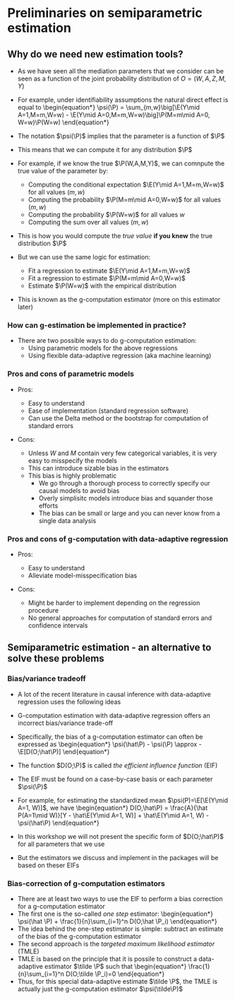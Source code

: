 # Preliminaries on semiparametric estimation

## Why do we need new estimation tools?

- As we have seen all the mediation parameters that we consider can be
  seen as a function of the joint probability distribution of $O=(W,A,Z,M,Y)$
- For example, under identifiability assumptions the natural direct effect is
  equal to
  \begin{equation*}
    \psi(\P) =  \sum_{m,w}\big[\E(Y\mid A=1,M=m,W=w) -
      \E(Y\mid A=0,M=m,W=w)\big]\P(M=m\mid A=0, W=w)\P(W=w)
  \end{equation*}

- The notation $\psi(\P)$ implies that the parameter is a function of $\P$
- This means that we can compute it for any distribution $\P$
- For example, if we know the true $\P(W,A,M,Y)$, we can comnpute the true value
  of the parameter by:
  - Computing the conditional expectation $\E(Y\mid A=1,M=m,W=w)$ for all values
    $(m,w)$
  - Computing the probability $\P(M=m\mid A=0,W=w)$ for all values $(m,w)$
  - Computing the probability $\P(W=w)$ for all values $w$
  - Computing the sum over all values $(m,w)$
- This is how you would compute the _true value_ **if you knew** the true
  distribution $\P$
- But we can use the same logic for estimation:
  - Fit a regression to estimate $\E(Y\mid A=1,M=m,W=w)$
  - Fit a regression to estimate $\P(M=m\mid A=0,W=w)$
  - Estimate $\P(W=w)$ with the empirical distribution
- This is known as the g-computation estimator (more on this estimator later)

### How can g-estimation be implemented in practice?

- There are two possible ways to do g-computation estimation:
  - Using parametric models for the above regressions
  - Using flexible data-adaptive regression (aka machine learning)

### Pros and cons of parametric models

- Pros:
  - Easy to understand
  - Ease of implementation (standard regression software)
  - Can use the Delta method or the bootstrap for computation of standard errors

- Cons:
  - Unless $W$ and $M$ contain very few categorical variables, it is very easy
    to misspecify the models
  - This can introduce sizable bias in the estimators
  - This bias is highly problematic
    - We go through a thorough process to correctly specify our causal models to
      avoid bias
    - Overly simplisitc models introduce bias and squander those efforts
    - The bias can be small or large and you can never know from a single data
      analysis

### Pros and cons of g-computation with data-adaptive regression

- Pros:
  - Easy to understand
  - Alleviate model-misspecification bias

- Cons:
  - Might be harder to implement depending on the regression procedure
  - No general approaches for computation of standard errors and confidence
    intervals

## Semiparametric estimation - an alternative to solve these problems

### Bias/variance tradeoff

- A lot of the recent literature in causal inference with data-adaptive
  regression uses the following ideas
- G-computation estimation with data-adaptive regression offers an incorrect
  bias/variance trade-off
- Specifically, the bias of a g-computation estimator can often be expressed as
  \begin{equation*}
    \psi(\hat\P) - \psi(\P) \approx -\E[D(O;\hat\P)]
  \end{equation*}
- The function $D(O;\P)$ is called _the efficient influence function_ (EIF)
- The EIF must be found on a case-by-case basis or each parameter $\psi(\P)$
- For example, for estimating the standardized mean $\psi(P)=\E[\E(Y\mid A=1,
  W)]$, we have
  \begin{equation*}
    D(O,\hat\P) = \frac{A}{\hat P(A=1\mid W)}[Y - \hat\E(Y\mid A=1, W)] +
    \hat\E(Y\mid A=1, W) - \psi(\hat\P)
  \end{equation*}

- In this workshop we will not present the specific form of $D(O;\hat\P)$ for
  all parameters that we use
- But the estimators we discuss and implement in the packages will be based on
  theser EIFs

### Bias-correction of g-computation estimators

- There are at least two ways to use the EIF to perform a bias correction for a
  g-computation estimator
- The first one is the so-called _one step_ estimator:
  \begin{equation*}
    \psi(\hat \P) + \frac{1}{n}\sum_{i=1}^n D(O;\hat \P_i)
  \end{equation*}
- The idea behind the one-step estimator is simple: subtract an estimate of the
  bias of the g-computation estimator
- The second approach is the _targeted maximum likelihood estimator_ (TMLE)
- TMLE is based on the principle that it is possile to construct a
  data-adaptive estimator $\tilde \P$ such that
  \begin{equation*}
    \frac{1}{n}\sum_{i=1}^n D(O;\tilde \P_i)=0
  \end{equation*}
- Thus, for this special data-adaptive estimate $\tilde \P$, the TMLE is
  actually just the g-computation estimator $\psi(\tilde\P)$
